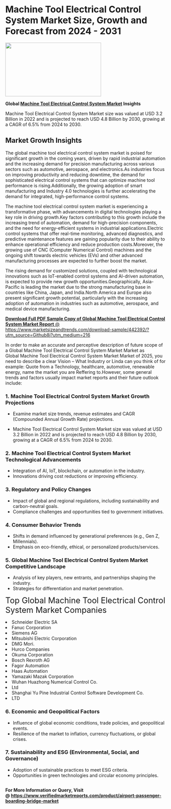 <H1>Machine Tool Electrical Control System Market Size, Growth and Forecast from 2024 - 2031</H1><img class="aligncenter size-medium wp-image-584254" src="https://thirdeyenews.in/wp-content/uploads/2024/09/Global-Market-Research-300x168.jpeg" alt="" width="300" height="168" /><p><strong>Global&nbsp;<a href="https://www.marketsizeandtrends.com/download-sample/442392/?utm_source=Github8j?utm_medium=216">Machine Tool Electrical Control System Market</a> Insights</strong></p><p>Machine Tool Electrical Control System Market size was valued at USD 3.2 Billion in 2022 and is projected to reach USD 4.8 Billion by 2030, growing at a CAGR of 6.5% from 2024 to 2030.</p><p><h2>Market Growth Insights</h2> <p>The global machine tool electrical control system market is poised for significant growth in the coming years, driven by rapid industrial automation and the increasing demand for precision manufacturing across various sectors such as automotive, aerospace, and electronics.As industries focus on improving productivity and reducing downtime, the demand for sophisticated electrical control systems that can optimize machine tool performance is rising.Additionally, the growing adoption of smart manufacturing and Industry 4.0 technologies is further accelerating the demand for integrated, high-performance control systems.</p> <p><a href="#"></a></p> <p>The machine tool electrical control system market is experiencing a transformative phase, with advancements in digital technologies playing a key role in driving growth.Key factors contributing to this growth include the increasing trend of automation, demand for high-precision components, and the need for energy-efficient systems in industrial applications.Electric control systems that offer real-time monitoring, advanced diagnostics, and predictive maintenance features are gaining popularity due to their ability to enhance operational efficiency and reduce production costs.Moreover, the growing use of CNC (Computer Numerical Control) machines and the ongoing shift towards electric vehicles (EVs) and other advanced manufacturing processes are expected to further boost the market.</p> <p>The rising demand for customized solutions, coupled with technological innovations such as IoT-enabled control systems and AI-driven automation, is expected to provide new growth opportunities.Geographically, Asia-Pacific is leading the market due to the strong manufacturing base in countries like China, Japan, and India.North America and Europe also present significant growth potential, particularly with the increasing adoption of automation in industries such as automotive, aerospace, and medical device manufacturing.</p> <p><a href="#"></p><p><span class=""><strong>Download Full PDF Sample Copy of Global Machine Tool Electrical Control System Market Report</strong> @ <a href="https://www.marketsizeandtrends.com/download-sample/442392/?utm_source=Github8j?utm_medium=216" target="_blank">https://www.marketsizeandtrends.com/download-sample/442392/?utm_source=Github8j?utm_medium=216</a></span></p><p>In order to make an accurate and perceptive description of future scope of a Global&nbsp;Machine Tool Electrical Control System Market Market as Global&nbsp;Machine Tool Electrical Control System Market Market of 2025, you need to describe a clear Vision &ndash; What Industry or Linda can you think of for example: Quote from a Technology, healthcare, automotive, renewable energy, name the market you are Reffering to.However, some general trends and factors usually impact market reports and their future outlook include:</p><h3>1.&nbsp;<strong>Machine Tool Electrical Control System Market Growth Projections</strong></h3><ul><li>Examine market size trends, revenue estimates and CAGR (Compounded Annual Growth Rate) projections.</li><li><p>Machine Tool Electrical Control System Market size was valued at USD 3.2 Billion in 2022 and is projected to reach USD 4.8 Billion by 2030, growing at a CAGR of 6.5% from 2024 to 2030.</p></li></ul><h3>2.&nbsp;<strong>Machine Tool Electrical Control System Market Technological Advancements</strong></h3><ul><li>Integration of AI, IoT, blockchain, or automation in the industry.</li><li>Innovations driving cost reductions or improving efficiency.</li></ul><h3>3.&nbsp;<strong>Regulatory and Policy Changes</strong></h3><ul><li>Impact of global and regional regulations, including sustainability and carbon-neutral goals.</li><li>Compliance challenges and opportunities tied to government initiatives.</li></ul><h3>4.&nbsp;<strong>Consumer Behavior Trends</strong></h3><ul><li>Shifts in demand influenced by generational preferences (e.g., Gen Z, Millennials).</li><li>Emphasis on eco-friendly, ethical, or personalized products/services.</li></ul><h3>5.&nbsp;<strong>Global Machine Tool Electrical Control System Market Competitive Landscape</strong></h3><ul><li>Analysis of key players, new entrants, and partnerships shaping the industry.</li><li>Strategies for differentiation and market penetration.</li></ul><p data-pm-slice="1 1 []"><span style="color: inherit; font-family: inherit; font-size: 25px;">Top Global Machine Tool Electrical Control System Market Companies</span></p><div class="" data-test-id=""><p><li>Schneider Electric SA</li><li> Fanuc Corporation</li><li> Siemens AG</li><li> Mitsubishi Electric Corporation</li><li> DMG Mori.</li><li> Hurco Companies</li><li> Okuma Corporation</li><li> Bosch Rexroth AG</li><li> Fagor Automation</li><li> Haas Automation</li><li> Yamazaki Mazak Corporation</li><li> Wuhan Huazhong Numerical Control Co.</li><li> Ltd</li><li> Shanghai Yu Pine Industrial Control Software Development Co.</li><li> LTD</li></p></div><h3>6.&nbsp;<strong>Economic and Geopolitical Factors</strong></h3><ul><li>Influence of global economic conditions, trade policies, and geopolitical events.</li><li>Resilience of the market to inflation, currency fluctuations, or global crises.</li></ul><h3>7.&nbsp;<strong>Sustainability and ESG (Environmental, Social, and Governance)</strong></h3><ul><li>Adoption of sustainable practices to meet ESG criteria.</li><li>Opportunities in green technologies and circular economy principles.</li></ul><h2><strong style="font-size: 14px;">For More Information or Query, Visit @&nbsp;</strong><a style="background-color: #ffffff; font-size: 14px;" href="https://www.marketsizeandtrends.com/report/machine-tool-electrical-control-system-market/" target="_blank">https://www.verifiedmarketreports.com/product/airport-passenger-boarding-bridge-market</a></h2>